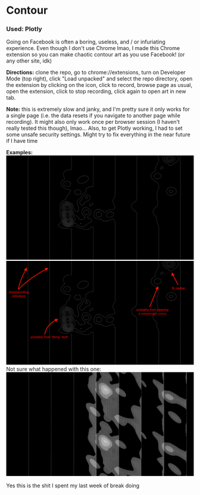 # Contour
### Used: Plotly

Going on Facebook is often a boring, useless, and / or infuriating experience. Even though I don't use Chrome lmao, I made this Chrome extension so you can make chaotic contour art as you use Facebook! (or any other site, idk)

**Directions:** clone the repo, go to chrome://extensions, turn on Developer Mode (top right), click "Load unpacked" and select the repo directory, open the extension by clicking on the icon, click to record, browse page as usual, open the extension, click to stop recording, click again to open art in new tab.

**Note:** this is extremely slow and janky, and I'm pretty sure it only works for a single page (i.e. the data resets if you navigate to another page while recording). It might also only work once per browser session (I haven't really tested this though), lmao... Also, to get Plotly working, I had to set some unsafe security settings. Might try to fix everything in the near future if I have time

**Examples:**
![Black background with white contour lines: vertical, some circular in middle and top right](/not_glitchy.png?raw=true "Not Glitchy")
![Same as previous, but annotated: vertical = scrolling, circular = "liking", clicking navbar, and opening messenger conversations](/not_glitchy_annotated.png?raw=true "Not Glitchy, Annotated")
Not sure what happened with this one:
![Black background with some vertical white contour lines and some sort-of-circular white splotches](/very_glitchy.png?raw=true "Very Glitchy")

Yes this is the shit I spent my last week of break doing
